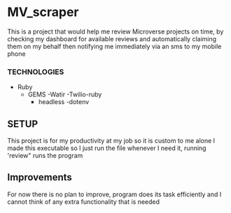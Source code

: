 # MV_scraper
This is a project that would help me review Microverse projects on time, by checking my dashboard for available reviews and automatically claiming them on my behalf then notifying me immediately via an sms to my mobile phone 

### TECHNOLOGIES 
- Ruby
  - GEMS
    -Watir
    -Twilio-ruby
    - headless
    -dotenv
    
## SETUP
 This project is for my productivity at my job so it is custom to me alone 
   I made this executable so I just run the file whenever I need it, running 'review" runs the program
   
## Improvements
For now there is no plan to improve, program does its task efficiently and I cannot think of any extra functionality that is needed


  
